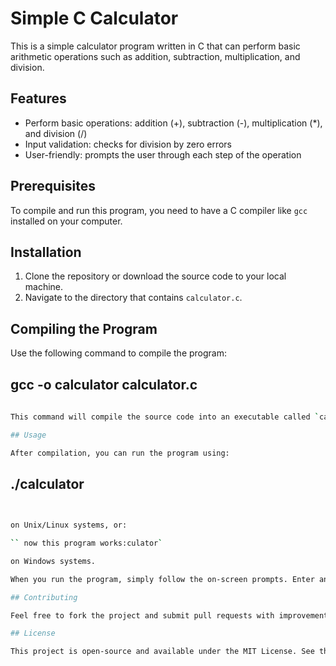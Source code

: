 # Simple C Calculator

This is a simple calculator program written in C that can perform basic arithmetic operations such as addition, subtraction, multiplication, and division.

## Features

- Perform basic operations: addition (+), subtraction (-), multiplication (*), and division (/)
- Input validation: checks for division by zero errors
- User-friendly: prompts the user through each step of the operation

## Prerequisites

To compile and run this program, you need to have a C compiler like `gcc` installed on your computer.

## Installation

1. Clone the repository or download the source code to your local machine.
2. Navigate to the directory that contains `calculator.c`.

## Compiling the Program

Use the following command to compile the program:





## gcc -o calculator calculator.c



```bash
  
This command will compile the source code into an executable called `calculator`.

## Usage

After compilation, you can run the program using:

```


## ./calculator



```bash
  

on Unix/Linux systems, or:

`` now this program works:culator`

on Windows systems.

When you run the program, simply follow the on-screen prompts. Enter an operator when prompted, followed by the two operands you wish to calculate.

## Contributing

Feel free to fork the project and submit pull requests with improvements or report any issues you might find.

## License

This project is open-source and available under the MIT License. See the LICENSE file for more details.

```


